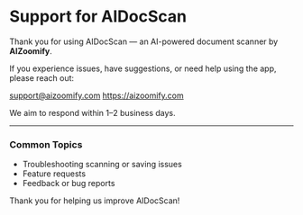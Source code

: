 # Support for AIDocScan

Thank you for using AIDocScan — an AI-powered document scanner by **AIZoomify**.

If you experience issues, have suggestions, or need help using the app, please reach out:

support@aizoomify.com
https://aizoomify.com

We aim to respond within 1–2 business days.

---

### Common Topics
- Troubleshooting scanning or saving issues  
- Feature requests  
- Feedback or bug reports  

Thank you for helping us improve AIDocScan!
